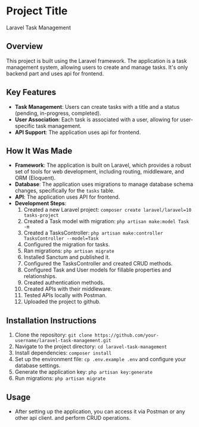 # Project Title

Laravel Task Management

## Overview

This project is built using the Laravel framework. The application is a task management system, allowing users to create and manage tasks. It's only backend part and uses api for frontend.

## Key Features

-   **Task Management**: Users can create tasks with a title and a status (pending, in-progress, completed).
-   **User Association**: Each task is associated with a user, allowing for user-specific task management.
-   **API Support**: The application uses api for frontend.

## How It Was Made

-   **Framework**: The application is built on Laravel, which provides a robust set of tools for web development, including routing, middleware, and ORM (Eloquent).
-   **Database**: The application uses migrations to manage database schema changes, specifically for the `tasks` table.
-   **API**: The application uses API for frontend.
-   **Development Steps**:
    1. Created a new Laravel project: `composer create laravel/laravel=10 tasks-project`
    2. Created a Task model with migration: `php artisan make:model Task -m`
    3. Created a TasksController: `php artisan make:controller TasksController --model=Task`
    4. Configured the migration for tasks.
    5. Ran migrations: `php artisan migrate`
    6. Installed Sanctum and published it.
    7. Configured the TasksController and created CRUD methods.
    8. Configured Task and User models for fillable properties and relationships.
    9. Created authentication methods.
    10. Created APIs with their middleware.
    11. Tested APIs locally with Postman.
    12. Uploaded the project to github.

## Installation Instructions

1. Clone the repository: `git clone https://github.com/your-username/laravel-task-management.git`
2. Navigate to the project directory: `cd laravel-task-management`
3. Install dependencies: `composer install`
4. Set up the environment file: `cp .env.example .env` and configure your database settings.
5. Generate the application key: `php artisan key:generate`
6. Run migrations: `php artisan migrate`

## Usage

-   After setting up the application, you can access it via Postman or any other api client. and perform CRUD operations.

